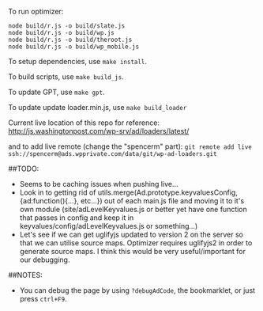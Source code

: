 To run optimizer:

    node build/r.js -o build/slate.js
    node build/r.js -o build/wp.js
    node build/r.js -o build/theroot.js
    node build/r.js -o build/wp_mobile.js

To setup dependencies, use `make install`.

To build scripts, use `make build_js`.

To update GPT, use `make gpt`.

To update update loader.min.js, use `make build_loader`

Current live location of this repo for reference:
http://js.washingtonpost.com/wp-srv/ad/loaders/latest/

and to add live remote (change the "spencerm" part):
`git remote add live ssh://spencerm@ads.wpprivate.com/data/git/wp-ad-loaders.git`

##TODO:

+  Seems to be caching issues when pushing live...
+  Look in to getting rid of utils.merge(Ad.prototype.keyvaluesConfig, {ad:function(){...}, etc...}) out of each main.js file and moving it to it's own module (site/adLevelKeyvalues.js or better yet have one function that passes in config and keep it in keyvalues/config/adLevelKeyvalues.js or something...)
+  Let's see if we can get uglifyjs updated to version 2 on the server so that we can utilise source maps. Optimizer requires uglifyjs2 in order to generate source maps. I think this would be very useful/important for our debugging.

##NOTES:

+  You can debug the page by using `?debugAdCode`, the bookmarklet, or just press `ctrl+F9`.
